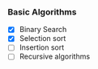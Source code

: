 ### Basic Algorithms

- [x] Binary Search
- [x] Selection sort
- [ ] Insertion sort
- [ ] Recursive algorithms
